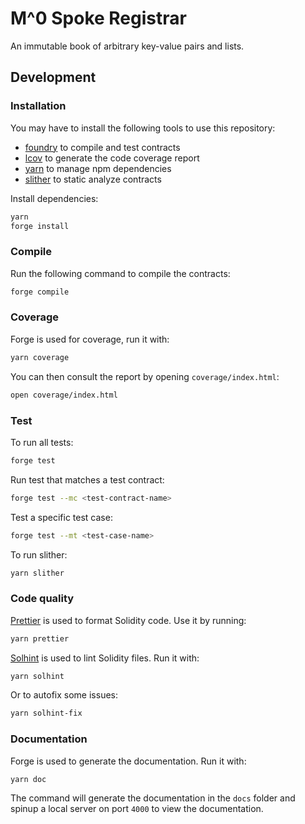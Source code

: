 # M^0 Spoke Registrar

An immutable book of arbitrary key-value pairs and lists.

## Development

### Installation

You may have to install the following tools to use this repository:

- [foundry](https://github.com/foundry-rs/foundry) to compile and test contracts
- [lcov](https://github.com/linux-test-project/lcov) to generate the code coverage report
- [yarn](https://classic.yarnpkg.com/lang/en/docs/install/) to manage npm dependencies
- [slither](https://github.com/crytic/slither) to static analyze contracts

Install dependencies:

```bash
yarn
forge install
```

### Compile

Run the following command to compile the contracts:

```bash
forge compile
```

### Coverage

Forge is used for coverage, run it with:

```bash
yarn coverage
```

You can then consult the report by opening `coverage/index.html`:

```bash
open coverage/index.html
```

### Test

To run all tests:

```bash
forge test
```

Run test that matches a test contract:

```bash
forge test --mc <test-contract-name>
```

Test a specific test case:

```bash
forge test --mt <test-case-name>
```

To run slither:

```bash
yarn slither
```

### Code quality

[Prettier](https://prettier.io) is used to format Solidity code. Use it by running:

```bash
yarn prettier
```

[Solhint](https://protofire.github.io/solhint/) is used to lint Solidity files. Run it with:

```bash
yarn solhint
```

Or to autofix some issues:

```bash
yarn solhint-fix
```

### Documentation

Forge is used to generate the documentation. Run it with:

```bash
yarn doc
```

The command will generate the documentation in the `docs` folder and spinup a local server on port `4000` to view the documentation.
